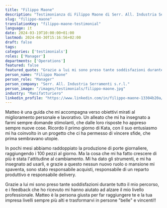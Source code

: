 ```yaml
---
title: "Filippo Maone"
description: "Testimonianza di Filippo Maone di Serr. All. Industria Serramenti s.r.l."
slug: "filippo-maone"
translationKey: "filippo-maone-testimonial"
language: it
date: 2024-03-19T10:00:00+01:00
lastmod: 2024-04-30T15:16:56+02:00
draft: false
tags:
categories: ['testimonials']
roles: ['Manager'] 
departments: ['Operations']
featured: false
featured_quote: "Grazie a lui mi sono preso tante soddisfazioni durante tutto il mio percorso, e i feedback che ho ricevuto mi hanno aiutato ad alzare il mio livello professionale."
person_name: "Filippo Maone"
person_role: "Manager"
person_company: "Serr. All. Industria Serramenti s.r.l."
person_image: "/images/testimonials/filippo-maone.jpg"
industry: "Manifatturiero"
linkedin_profile: "https://www.linkedin.com/in/filippo-maone-13304b20a/"
---
```



Matteo è una guida che mi accompagna verso obiettivi mirati al miglioramento personale e lavorativo. Un alleato che mi ha insegnato a farmi sempre domande stimolanti, che dalle loro risposte ho appreso sempre nuove cose. Ricordo il primo giorno di Kata, con il suo entusiasmo mi ha coinvolto in un progetto che ci ha permesso di vincere sfide, che prima sembravano utopie.

In pochi mesi abbiamo raddoppiato la produzione di porte giornaliere, raggiungendo i 100 pezzi al giorno. Ma la cosa che mi ha fatto crescere di più è stata l'attitudine al cambiamento. Mi ha dato gli strumenti, e mi ha insegnato ad usarli, e grazie a questo nessun nuovo ruolo o mansione mi spaventa, sono stato responsabile acquisti, responsabile di un reparto produttivo e responsabile delivery.

Grazie a lui mi sono preso tante soddisfazioni durante tutto il mio percorso, e i feedback che ho ricevuto mi hanno aiutato ad alzare il mio livello professionale. Matteo è la persona giusta per far raggiungere te e la tua impresa livelli sempre più alti e trasformarvi in persone "belle" e vincenti!!
